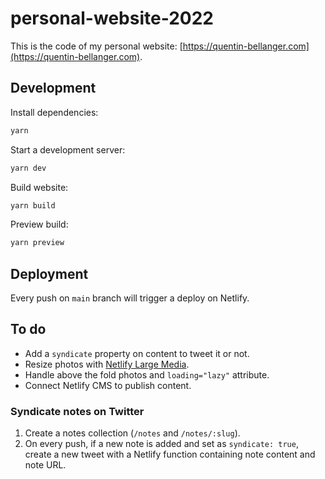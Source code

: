 # personal-website-2022

This is the code of my personal website: [https://quentin-bellanger.com](https://quentin-bellanger.com).

## Development

Install dependencies:

```bash
yarn
```

Start a development server:

```bash
yarn dev
```

Build website:

```bash
yarn build
```

Preview build:

```bash
yarn preview
```

## Deployment

Every push on `main` branch will trigger a deploy on Netlify.

## To do

- Add a `syndicate` property on content to tweet it or not.
- Resize photos with [Netlify Large Media](https://docs.netlify.com/large-media/overview/).
- Handle above the fold photos and `loading="lazy"` attribute.
- Connect Netlify CMS to publish content.

### Syndicate notes on Twitter

1. Create a notes collection (`/notes` and `/notes/:slug`).
2. On every push, if a new note is added and set as `syndicate: true`, create a new tweet with a Netlify function containing note content and note URL.
